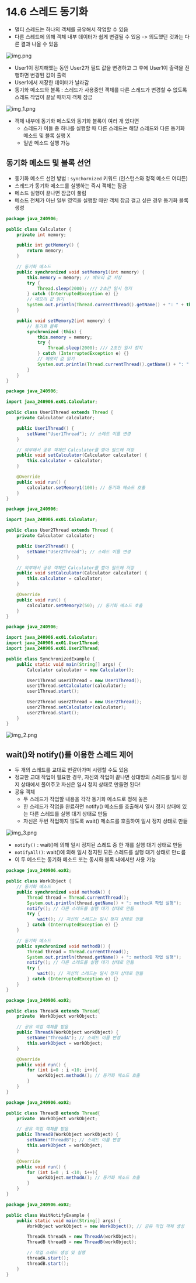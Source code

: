 # 14.6 스레드 동기화
- 멀티 스레드는 하나의 객체를 공유해서 작업할 수 있음
- 다른 스레드에 의해 객체 내부 데이터가 쉽게 변결될 수 있음 -> 의도했던 것과는 다른 결과 나올 수 있음

![img.png](imgs/img.png)

- User1이 정지해앴는 동안 User2가 필드 값을 변경하고 그 후에 User1이 출력을 진행하면 변경된 값이 출력
- User1에서 저장한 데이터가 날라감
- 동기화 메소드와 블록  : 스레드가 사용중인 객체를 다른 스레드가 변경할 수 없도록 스레드 작업이 끝날 때까지 객체 잠긍

![img_1.png](imgs/img_1.png)

- 객체 내부에 동기화 메스도와 동기화 블록이 여러 개 있다면 
  - 스레드가 이들 중 하나를 실행할 때 다른 스레드는 해당 스레드와 다른 동기화 메소드 및 블록 실행 X 
  - 일반 메소드 실행 가능

## 동기화 메소드 및 블록 선언
- 동기화 메소드 선언 방법 : `synchornized` 키워드 (인스턴스와 정적 메소드 어디든)
- 스레드가 동기화 메소드를 실행하는 즉시 객체는 잠금
- 메소드 실행이 끝나면 잠금이 풀림
- 메소드 전체가 아닌 일부 영역을 실행할 때만 객체 잠금 걸고 싶은 경우 동기화 블록 생성

```java
package java_240906;

public class Calculator {
    private int memory;

    public int getMemory() {
        return memory;
    }

    // 동기화 메소드
    public synchronized void setMemory1(int memory) {
        this.memory = memory; // 메모리 값 저장
        try {
            Thread.sleep(2000); /// 2초간 일시 정지
        } catch (InterruptedException e) {}
        // 메모리 값 읽기
        System.out.println(Thread.currentThread().getName() + ": " + this.memory);
    }

    public void setMemory2(int memory) {
        // 동기화 블록
        synchronized (this) {
            this.memory = memory;
            try {
                Thread.sleep(2000); /// 2초간 일시 정지
            } catch (InterruptedException e) {}
            // 메모리 값 읽기
            System.out.println(Thread.currentThread().getName() + ": " + this.memory);
        }
    }
}

```

```java
package java_240906;

import java_240906.ex01.Calculator;

public class User1Thread extends Thread {
    private Calculator calculator;

    public User1Thread() {
        setName("User1Thread"); // 스레드 이름 변경
    }

    // 외부애서 공유 객체인 Calculator를 받아 필드에 저장
    public void setCalculator(Calculator calculator) {
        this.calculator = calculator;
    }

    @Override
    public void run() {
        calculator.setMemory1(100); // 동기화 메소드 호출
    }
}

```

```java
package java_240906;

import java_240906.ex01.Calculator;

public class User2Thread extends Thread {
    private Calculator calculator;

    public User2Thread() {
        setName("User2Thread"); // 스레드 이름 변경
    }

    // 외부애서 공유 객체인 Calculator를 받아 필드에 저장
    public void setCalculator(Calculator calculator) {
        this.calculator = calculator;
    }

    @Override
    public void run() {
        calculator.setMemory2(50); // 동기화 메소드 호출
    }
}

```

```java
package java_240906;

import java_240906.ex01.Calculator;
import java_240906.ex01.User1Thread;
import java_240906.ex01.User2Thread;

public class SynchronizedExample {
    public static void main(String[] args) {
        Calculator calculator = new Calculator();

        User1Thread user1Thread = new User1Thread();
        user1Thread.setCalculator(calculator);
        user1Thread.start();

        User2Thread user2Thread = new User2Thread();
        user2Thread.setCalculator(calculator);
        user2Thread.start();
    }
}

```

![img_2.png](imgs/img_2.png)

## wait()와 notify()를 이용한 스레드 제어
- 두 개의 스레드를 교대로 번갈아가며 시랭할 수도 있음
- 정교한 교대 작업이 필요한 경우, 자신의 작업이 끝나면 상대방의 스레드를 일시 정지 상태에서 풀어주고 자신은 일시 정지 상태로 만들면 된다!
- 공유 객체
  - 두 스레드가 작업할 내용을 각각 동기화 메소드로 정해 놓은
  - 한 스레드가 작업을 완료하면  notify() 메소드를 호출해서 일시 정지 상태에 있는 다른 스레드를 실행 대기 상태로 만듦
  - 자신은 두번 작업하지 않도록  wait() 메소드를 호출하여 일시 정지 상태로 만듦

![img_3.png](imgs/img_3.png)

- `notify()` : wait()에 의해 일시 정지된 스레드 중 한 개를 실행 대기 상태로 만듦
- `notifyAll()`: wait()에 의해 일시 정지된 모든 스레드를 실행 대기 상태로 만ㄷ름
- 이 두 메소드는 동기화 메소드 또는 동시화 블록 내에서만 사용 가능


```java
package java_240906.ex02;

public class WorkObject {
    // 동기화 메소드
    public synchronized void methodA() {
        Thread thread = Thread.currentThread();
        System.out.println(thread.getName() + ": methodA 작업 실행");
        notify(); // 다른 스레드를 실행 대기 상태로 만듦
        try {
            wait(); // 자신의 스레드는 일시 정지 상태로 만듦
        } catch (InterruptedException e) {}
    }

    // 동기화 메소드
    public synchronized void methodB() {
        Thread thread = Thread.currentThread();
        System.out.println(thread.getName() + ": methodB 작업 실행");
        notify(); // 다른 스레드를 실행 대기 상태로 만듦
        try {
            wait(); // 자신의 스레드는 일시 정지 상태로 만듦
        } catch (InterruptedException e) {}
    }
}

```

```java
package java_240906.ex02;

public class ThreadA extends Thread{
    private  WorkObject workObject;

    // 공유 작업 객체를 받음
    public ThreadA(WorkObject workObject) {
        setName("ThreadA"); // 스레드 이름 변경
        this.workObject = workObject;
    }

    @Override
    public void run() {
        for (int i=0 ; i <10; i++){
            workObject.methodA(); // 동기화 메소드 호출
        }
    }
}

```

```java
package java_240906.ex02;

public class ThreadB extends Thread{
    private  WorkObject workObject;

    // 공유 작업 객체를 받음
    public ThreadB(WorkObject workObject) {
        setName("ThreadB"); // 스레드 이름 변경
        this.workObject = workObject;
    }

    @Override
    public void run() {
        for (int i=0 ; i <10; i++){
            workObject.methodA(); // 동기화 메소드 호출
        }
    }
}

```

```java
package java_240906.ex02;

public class WaitNotifyExample {
    public static void main(String[] args) {
        WorkObject workObject = new WorkObject(); // 공유 작업 객체 생성

        ThreadA threadA = new ThreadA(workObject);
        ThreadB threadB = new ThreadB(workObject);

        // 작업 스레드 생성 및 실행
        threadA.start();
        threadB.start();
    }
}

```